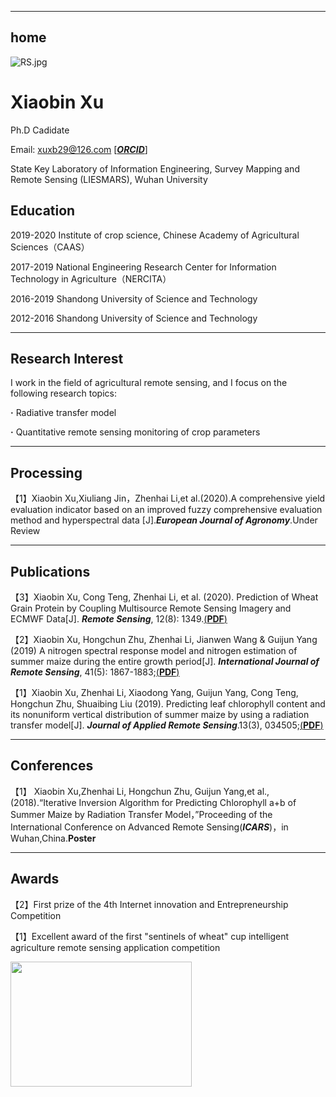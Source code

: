 
---
home
---



![RS.jpg](https://i.loli.net/2020/07/10/O7BawKt4ryVHGcs.jpg "Sentinel of Wheat")
# Xiaobin Xu

Ph.D Cadidate

Email: xuxb29@126.com [[***ORCID***]](https://orcid.org/0000-0002-5210-2338)

State Key Laboratory of Information Engineering, Survey Mapping and Remote Sensing (LIESMARS),
Wuhan University

## Education
2019-2020 Institute of crop science, Chinese Academy of Agricultural Sciences（CAAS）

2017-2019 National Engineering Research Center for Information Technology in Agriculture（NERCITA）

2016-2019 Shandong University of Science and Technology

2012-2016 Shandong University of Science and Technology

****
## Research Interest 
I work in the field of agricultural remote sensing, and I focus on the following research topics: 

**·** Radiative transfer model

**·** Quantitative remote sensing monitoring of crop parameters

****
## Processing
【1】Xiaobin Xu,Xiuliang Jin，Zhenhai Li,et al.(2020).A comprehensive yield evaluation indicator based on an improved fuzzy comprehensive evaluation method and hyperspectral data [J].***European Journal of Agronomy***.Under Review

****
## Publications
【3】Xiaobin Xu, Cong Teng, Zhenhai Li, et al. (2020). Prediction of Wheat Grain Protein by Coupling Multisource Remote Sensing Imagery and ECMWF Data[J]. ***Remote Sensing***, 12(8): 1349.[(**PDF**)](https://github.com/400ml-RSr/400ml-RSr.github.io/raw/master/Prediction%20of%20Wheat%20Grain%20Protein%20by%20Coupling%20Multisource%20Remote%20Sensing%20Imagery%20and%20ECMWF%20Data.pdf)

【2】Xiaobin Xu, Hongchun Zhu, Zhenhai Li, Jianwen Wang & Guijun Yang (2019) A nitrogen spectral response model and nitrogen estimation of summer maize during the entire growth period[J]. ***International Journal of Remote Sensing***, 41(5): 1867-1883;[(**PDF**)](https://github.com/400ml-RSr/400ml-RSr.github.io/raw/master/A%20nitrogen%20spectral%20response%20model%20and%20nitrogen%20estimation%20of%20summer%20maize%20during%20the%20entire%20growth%20period.pdf)

【1】Xiaobin Xu, Zhenhai Li, Xiaodong Yang, Guijun Yang, Cong Teng, Hongchun Zhu, Shuaibing Liu (2019). Predicting leaf chlorophyll content and its nonuniform vertical distribution of summer maize by using a radiation transfer model[J]. ***Journal of Applied Remote Sensing***.13(3), 034505;[(**PDF**)](https://github.com/400ml-RSr/400ml-RSr.github.io/raw/master/Predicting%20Leaf%20Chlorophyll%20Content%20and%20its%20Non-uniform%20Vertical%20Distribution%20of%20Summer%20Maize%20by%20using%20the%20Radiation%20Transfer%20Model.pdf)

****
## Conferences
【1】 Xiaobin Xu,Zhenhai Li, Hongchun Zhu, Guijun Yang,et al.,(2018).“Iterative Inversion Algorithm for Predicting Chlorophyll a+b of Summer Maize by Radiation Transfer Model，”Proceeding of the International Conference on Advanced Remote Sensing(***ICARS***)，in Wuhan,China.**Poster**

****
## Awards
【2】First prize of the 4th Internet innovation and Entrepreneurship Competition

【1】Excellent award of the first "sentinels of wheat" cup intelligent agriculture remote sensing application competition

<img width = '290' height ='200' src ="https://i.loli.net/2020/07/10/PjstCmngBf49lGW.gif"/> 
